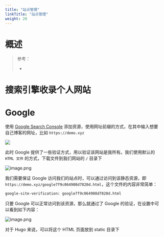 ```yaml
---
title: "站点管理"
linkTitle: "站点管理"
weight: 20
---
```


# 概述

> 参考：
> 
> -


# 搜索引擎收录个人网站

# Google

使用 [Google Search Console](https://search.google.com/search-console/about) 添加资源，使用网址前缀的方式，在其中输入想要自己博客的网址，比如 `https://demo.xyz`

![](https://notes-learning.oss-cn-beijing.aliyuncs.com/%E7%BD%91%E7%AB%99%E6%90%AD%E5%BB%BA/gsc-1.png)

此时 Google 提供了一些验证方式，用以验证该网站是我所有。我们使用默认的 `HTML 文件` 的方式，下载文件到我们网站的 `/` 目录下

![image.png](https://notes-learning.oss-cn-beijing.aliyuncs.com/%E7%BD%91%E7%AB%99%E6%90%AD%E5%BB%BA/gsc-2.png)

我们需要保证 Google 访问我们的站点时，可以通过访问到该静态资源，即 `https://demo.xyz/google7f9c064908d7820d.html`，这个文件的内容非常简单：

```html
google-site-verification: google7f9c064908d7820d.html
```

只要 Google 可以正常访问到该资源，那么就通过了 Google 的验证，在设置中可以看到如下内容：

![image.png](https://notes-learning.oss-cn-beijing.aliyuncs.com/%E7%BD%91%E7%AB%99%E6%90%AD%E5%BB%BA/gcs-3.png)

对于 Hugo 来说，可以将这个 HTML 页面放到 static 目录下
